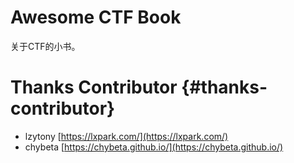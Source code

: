 # Awesome CTF Book

关于CTF的小书。

# Thanks Contributor {#thanks-contributor}

* lzytony
  [https://lxpark.com/](https://lxpark.com/)
* chybeta 
  [https://chybeta.github.io/](https://chybeta.github.io/)



